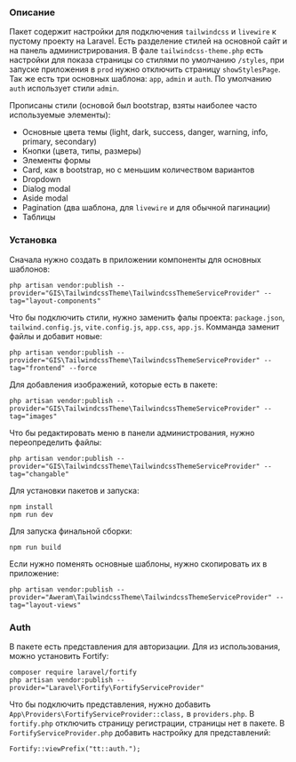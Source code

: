 ### Описание

Пакет содержит настройки для подключения `tailwindcss` и `livewire` к пустому проекту на Laravel. Есть разделение стилей на основной сайт и на панель администрирования. В фале `tailwindcss-theme.php` есть настройки для показа страницы со стилями по умолчанию `/styles`, при запуске приложения в `prod` нужно отключить страницу `showStylesPage`. Так же есть три основных шаблона: `app`, `admin` и `auth`. По умолчанию `auth` использует стили `admin`.

Прописаны стили (основой был bootstrap, взяты наиболее часто используемые элементы):
- Основные цвета темы (light, dark, success, danger, warning, info, primary, secondary)
- Кнопки (цвета, типы, размеры)
- Элементы формы
- Card, как в bootstrap, но с меньшим количеством вариантов
- Dropdown
- Dialog modal
- Aside modal
- Pagination (два шаблона, для `livewire` и для обычной пагинации)
- Таблицы
    
### Установка

Сначала нужно создать в приложении компоненты для основных шаблонов:

    php artisan vendor:publish --provider="GIS\TailwindcssTheme\TailwindcssThemeServiceProvider" --tag="layout-components"

Что бы подключить стили, нужно заменить фалы проекта: `package.json`, `tailwind.config.js`, `vite.config.js`, `app.css`, `app.js`. Комманда заменит файлы и добавит новые:

    php artisan vendor:publish --provider="GIS\TailwindcssTheme\TailwindcssThemeServiceProvider" --tag="frontend" --force

Для добавления изображений, которые есть в пакете:

    php artisan vendor:publish --provider="GIS\TailwindcssTheme\TailwindcssThemeServiceProvider" --tag="images"

Что бы редактировать меню в панели администрования, нужно переопределить файлы:

    php artisan vendor:publish --provider="GIS\TailwindcssTheme\TailwindcssThemeServiceProvider" --tag="changable"

Для установки пакетов и запуска:

    npm install
    npm run dev

Для запуска финальной сборки:

    npm run build

Если нужно поменять основные шаблоны, нужно скопировать их в приложение:

    php artisan vendor:publish --provider="Aweram\TailwindcssTheme\TailwindcssThemeServiceProvider" --tag="layout-views"


### Auth

В пакете есть представления для авторизации. Для из использования, можно установить Fortify:
    
    composer require laravel/fortify
    php artisan vendor:publish --provider="Laravel\Fortify\FortifyServiceProvider"

Что бы подключить представления, нужно добавить `App\Providers\FortifyServiceProvider::class,` в `providers.php`. В `fortify.php` отключить страницу регистрации, страницы нет в пакете. В `FortifyServiceProvider.php` добавить настройку для представлений:

    Fortify::viewPrefix("tt::auth.");
